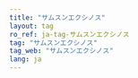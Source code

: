 ```yaml
---
title: "サムスンエクシノス"
layout: tag
ro_ref: ja-tag-サムスンエクシノス
tag: "サムスンエクシノス"
tag_web: "サムスンエクシノス"
lang: ja
---
```


